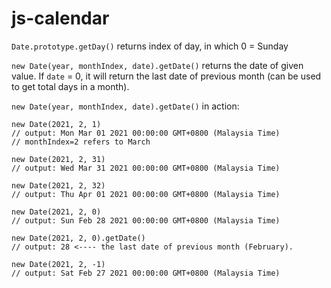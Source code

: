 # js-calendar

`Date.prototype.getDay()` returns index of day, in which 0 = Sunday

`new Date(year, monthIndex, date).getDate()` returns the date of given value. If `date` = 0, it will return the last date of previous month (can be used to get total days in a month).

`new Date(year, monthIndex, date).getDate()` in action:
```
new Date(2021, 2, 1)
// output: Mon Mar 01 2021 00:00:00 GMT+0800 (Malaysia Time)
// monthIndex=2 refers to March
```

```
new Date(2021, 2, 31)
// output: Wed Mar 31 2021 00:00:00 GMT+0800 (Malaysia Time)
```

```
new Date(2021, 2, 32)
// output: Thu Apr 01 2021 00:00:00 GMT+0800 (Malaysia Time)
```

```
new Date(2021, 2, 0)
// output: Sun Feb 28 2021 00:00:00 GMT+0800 (Malaysia Time)

new Date(2021, 2, 0).getDate()
// output: 28 <---- the last date of previous month (February).
```

```
new Date(2021, 2, -1)
// output: Sat Feb 27 2021 00:00:00 GMT+0800 (Malaysia Time)
```
